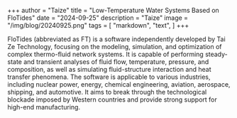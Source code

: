 +++
author = "Taize"
title = "Low-Temperature Water Systems Based on FloTides"
date = "2024-09-25"
description = "Taize"
image = "/img/blog/20240925.png"
tags = [
    "markdown",
    "text",
]
+++

FloTides (abbreviated as FT) is a software independently developed by Tai Ze Technology, focusing on the modeling, simulation, and optimization of complex thermo-fluid network systems. It is capable of performing steady-state and transient analyses of fluid flow, temperature, pressure, and composition, as well as simulating fluid-structure interaction and heat transfer phenomena. The software is applicable to various industries, including nuclear power, energy, chemical engineering, aviation, aerospace, shipping, and automotive. It aims to break through the technological blockade imposed by Western countries and provide strong support for high-end manufacturing.
